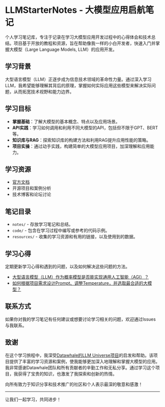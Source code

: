 # LLMStarterNotes - 大模型应用启航笔记

个人学习笔记库，专注于记录在学习大模型应用开发过程中的心得体会和技术总结。项目基于开放的教程和资源，旨在帮助像我一样的小白开发者，快速入门并掌握大模型（Large Language Models, LLM）的应用开发。

## 学习背景

大型语言模型（LLM）正逐步成为信息技术领域的革命性力量。通过深入学习LLM，我希望能够理解其背后的原理，掌握如何实际应用这些模型来解决实际问题，从而拓宽技术视野和能力边界。

## 学习目标

- **掌握基础**：了解大模型的基本概念、特点以及应用场景。
- **API实践**：学习如何调用和利用不同大模型的API，包括但不限于GPT、BERT等。
- **知识库与RAG**：探索知识库的构建方法和利用RAG提升应用性能的策略。
- **项目实操**：通过动手实践，构建简单的大模型应用项目，加深理解和应用能力。

## 学习资源

- [官方文档](https://github.com/FutureUnreal/LLMStarterNotes/blob/main/resources/%E5%AE%98%E6%96%B9%E6%96%87%E6%A1%A3.md)
- 开源项目和案例分析
- 技术博客和论坛讨论

## 笔记目录

- `notes/` - 存放学习笔记和总结。
- `code/` - 包含在学习过程中编写或参考的代码示例。
- `resources/` - 收集的学习资源和有用的链接，以及使用到的数据。

## 学习心得

定期更新学习心得和遇到的问题，以及如何解决这些问题的方法。
- [大型语言模型（LLM）作为概率模型是否能实现通用人工智能（AGI）？](https://github.com/FutureUnreal/LLMStarterNotes/blob/main/notes/Task01-%E5%A4%A7%E6%A8%A1%E5%9E%8B%E7%AE%80%E4%BB%8B.md#%E9%97%AE%E9%A2%98%E6%80%9D%E8%80%83)
- [如何根据项目需求设计Prompt、调整Temperature，并选取最合适的大模型？](https://github.com/FutureUnreal/LLMStarterNotes/blob/main/notes/Task02-%E4%BD%BF%E7%94%A8LLM_API%E5%BC%80%E5%8F%91.md#%E9%97%AE%E9%A2%98%E6%80%9D%E8%80%83)

## 联系方式

如果你对我的学习笔记有任何建议或想要讨论学习相关的问题，欢迎通过Issues与我联系。

## 致谢

在这个学习旅程中，我深受[Datawhale的LLM Universe项目](https://github.com/datawhalechina/llm-universe)的启发和帮助。该项目提供了丰富的学习资源和案例，使我能够更加深入地理解和掌握大模型的应用。我非常感谢Datawhale团队和所有贡献者的辛勤工作和无私分享。通过学习这个项目，我获得了宝贵的知识，也激发了我探索和创新的热情。

向所有致力于知识分享和技术推广的社区和个人表示最深的敬意和感激！

---

让我们一起学习，共同进步！
